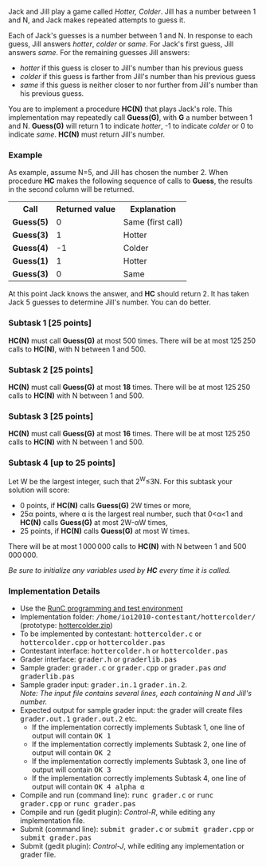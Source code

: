 Jack and Jill play a game called <i>Hotter, Colder</i>.
Jill has a number between 1 and N, and Jack makes 
repeated attempts to guess it.
<p>
Each of Jack's guesses is a number between 1 and N.  In
response to each guess, Jill answers <i>hotter</i>,
<i>colder</i> or <i>same</i>.  For Jack's first
guess, Jill answers <i>same</i>.  For the remaining
guesses Jill answers:
<ul><li> <i>hotter</i> if this guess
is closer to Jill's number than his previous guess
<li> <i>colder</i> if this guess
is farther from Jill's number than his previous guess
<li><i>same</i> if this guess is neither closer to nor further from
Jill's number than his previous guess.
</ul>
<p>
You are to implement a procedure <b>HC(N)</b> that plays Jack's role.
This implementation may repeatedly call <b>Guess(G)</b>,
with <b>G</b> a number between 1 and N.
<b>Guess(G)</b> will return 1 to indicate <i>hotter</i>,
-1 to indicate <i>colder</i> or 0 to indicate <i>same</i>.
<b>HC(N)</b> must return Jill's number.
<h3>Example</h3>
As example,
assume N=5, and Jill has chosen the number 2.
When procedure <b>HC</b> makes the following sequence of calls to <b>Guess</b>,
the results in the second column will be returned.

<table class="table table-bordered">
<tr><th>Call<th>Returned value<th>Explanation
<tr><td><b>Guess(5)</b><td>0<td>Same (first call)
<tr><td><b>Guess(3)</b><td>1<td>Hotter
<tr><td><b>Guess(4)</b><td>-1<td>Colder
<tr><td><b>Guess(1)</b><td>1<td>Hotter
<tr><td><b>Guess(3)</b><td>0<td>Same
</table>

At this point Jack knows the answer, and <b>HC</b> should return 2.
It has taken Jack 5 guesses to determine Jill's number.  You can do better.

<h3>Subtask 1 [25 points]</h3>
<b>HC(N)</b> must call <b>Guess(G)</b> at most 500 times.
There will be at most 125&thinsp;250 calls to <b>HC(N)</b>, with N between
1 and 500.
<h3>Subtask 2 [25 points]</h3>
<b>HC(N)</b> must call <b>Guess(G)</b> at most <b>18</b> times.
There will be at most 125&thinsp;250 calls to <b>HC(N)</b> with N
between 1 and 500.
<h3>Subtask 3 [25 points]</h3>
<b>HC(N)</b> must call <b>Guess(G)</b> at most <b>16</b> times.
There will be at most 125&thinsp;250 calls to <b>HC(N)</b> with N
between 1 and 500.
<h3>Subtask 4 [up to 25 points]</h3>
Let W be the largest integer, such that 2<sup>W</sup>&#8804;3N.
For this subtask your solution will score:
<ul>
  <li>0 points, if <b>HC(N)</b> calls <b>Guess(G)</b>  2W times or more,</li>
  <li>25&#945; points, where &#945; is the largest real number, such that 0&lt;&#945;&lt;1 and 
      <b>HC(N)</b> calls <b>Guess(G)</b> at most 2W-&#945;W times, </li>
  <li>25 points, if <b>HC(N)</b> calls <b>Guess(G)</b> at most W times.</li>
</ul>
<p>There will be at most 1&thinsp;000&thinsp;000 calls to <b>HC(N)</b>
with N between 1 and 500&thinsp;000&thinsp;000.
<p>
<i>Be sure to initialize any variables used by <b>HC</b> every time it is called.</i>
</p>

<h3>Implementation Details</h3>
<ul>
<li>Use the <a href="http://www.ioi2010.org/environment/runc.shtml">RunC programming and test environment</a>
<li>Implementation folder: <tt>/home/ioi2010-contestant/hottercolder/</tt> (prototype: <a href="hottercolder.zip">hottercolder.zip</a>)
<li>To be implemented by contestant: <tt>hottercolder.c</tt> or <tt>hottercolder.cpp</tt> or <tt>hottercolder.pas</tt>
<li>Contestant interface: <tt>hottercolder.h</tt> or <tt>hottercolder.pas</tt>
<li>Grader interface: <tt>grader.h</tt> or <tt>graderlib.pas</tt>
<li>Sample grader: <tt>grader.c</tt> or <tt>grader.cpp</tt> or <tt>grader.pas</tt> <i>and</i> <tt>graderlib.pas</tt>
<li>Sample grader input:  <tt>grader.in.1</tt> <tt>grader.in.2</tt>. <br><i>Note: The input file contains several lines, each containing N and Jill's number.</I>
<li>Expected output for sample grader input: the grader will create files <tt>grader.out.1</tt> <tt>grader.out.2</tt> etc.  
<ul>
<li>If the implementation correctly implements Subtask 1, one line of output will contain <tt>OK 1</tt>
<li>If the implementation correctly implements Subtask 2, one line of output will contain <tt>OK 2</tt>
<li>If the implementation correctly implements Subtask 3, one line of output will contain <tt>OK 3</tt>
<li>If the implementation correctly implements Subtask 4, one line of output will contain <tt>OK 4 alpha &alpha;</tt>
</ul>
<li>Compile and run (command line): <tt>runc grader.c</tt> or <tt>runc grader.cpp</tt> or <tt>runc grader.pas</tt>
<li>Compile and run (gedit plugin):  <i>Control-R</i>, while editing any implementation file.
<li>Submit (command line):  <tt>submit grader.c</tt> or <tt>submit grader.cpp</tt> or <tt>submit grader.pas</tt>
<li>Submit (gedit plugin):  <i>Control-J</i>, while editing any implementation or grader file.
</ul>
